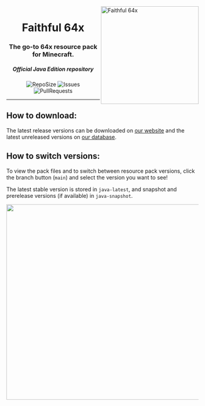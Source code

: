 <img src="https://database.faithfulpack.net/images/branding/logos/transparent/hd/f64_logo.png?w=256" alt="Faithful 64x" align="right" height="256px">
<div align="center">
  <h1>Faithful 64x</h1>
  <h3>The go-to 64x resource pack for Minecraft.</h3>
  <h5><i>Official Java Edition repository</i></h5>

  ![RepoSize](https://img.shields.io/github/repo-size/Faithful-Resource-Pack/Faithful-64x-Java)
  ![Issues](https://img.shields.io/github/issues/Faithful-Resource-Pack/Faithful-64x-Java)
  ![PullRequests](https://img.shields.io/github/issues-pr/Faithful-Resource-Pack/Faithful-64x-Java)
</div>

---

## How to download:
The latest release versions can be downloaded on [our website](https://faithfulpack.net/faithful64x/latest) and the latest unreleased versions on [our database](https://database.faithfulpack.net/packs/64x-Java/Experimental/).

## How to switch versions:
To view the pack files and to switch between resource pack versions, click the branch button (`main`) and select the version you want to see! 

The latest stable version is stored in `java-latest`, and snapshot and prerelease versions (if available) in `java-snapshot`.

<img src="https://user-images.githubusercontent.com/75297863/163904169-6ab97237-946c-4cf2-be60-3909a464d308.png" align="center" height="512px">
